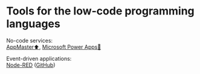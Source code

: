 
# Tools for the low-code programming languages

No-code services:  
[AppMaster⬆️](https://appmaster.io/),
[Microsoft Power Apps🧛](https://www.microsoft.com/en-us/power-platform/products/power-apps/)

Event-driven applications:  
[Node-RED](https://nodered.org/) ([GitHub](https://github.com/node-red))
